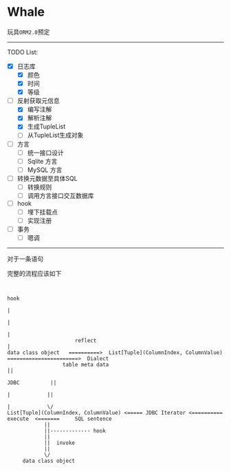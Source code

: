 # Whale

玩具`ORM2.0`预定

-------------------------

TODO List:

- [x] 日志库
    - [x] 颜色
    - [x] 时间
    - [x] 等级
- [ ] 反射获取元信息
    - [x] 编写注解
    - [x] 解析注解
    - [x] 生成TupleList
    - [ ] 从TupleList生成对象
- [ ] 方言
    - [ ] 统一接口设计
    - [ ] Sqlite 方言
    - [ ] MySQL 方言
- [ ] 转换元数据至具体SQL
    - [ ] 转换规则
    - [ ] 调用方言接口交互数据库
- [ ] hook
    - [ ] 埋下挂载点
    - [ ] 实现注册
- [ ] 事务
    - [ ] 嗯调

-----------------------------
对于一条语句

完整的流程应该如下

```text
       
                                                                               hook
                                                                                |
                                                                                |
                                                                                |
                      reflect                                                   |
data class object   ==========>  List[Tuple](ColumnIndex, ColumnValue) =======================>  Dialect
                  table meta data                                                                  ||
                                                                                     JDBC          ||
                                                                                      |            ||
                                                                                      |            \/
List[Tuple](ColumnIndex, ColumnValue) <===== JDBC Iterator <==========   execute  <=======     SQL sentence
            ||
            ||------------- hook
            ||  
            ||  invoke
            ||
            \/
     data class object



```